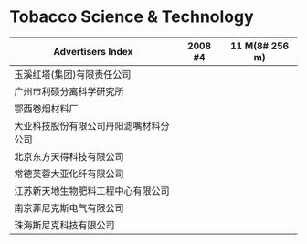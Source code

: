 # Tobacco Science & Technology

|Advertisers Index|2008 #4|11 M(8# 256 m)|
|---|---|---|
|玉溪红塔(集团)有限责任公司| | |
|广州市利硕分离科学研究所| | |
|鄂西卷烟材料厂| | |
|大亚科技股份有限公司丹阳滤嘴材料分公司| | |
|北京东方天得科技有限公司| | |
|常德芙蓉大亚化纤有限公司| | |
|江苏新天地生物肥料工程中心有限公司| | |
|南京菲尼克斯电气有限公司| | |
|珠海斯尼克科技有限公司| | |